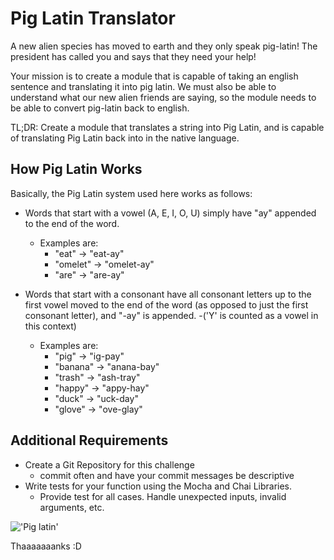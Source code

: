 # Pig Latin Translator

A new alien species has moved to earth and they only speak pig-latin! The president has called you and says that they need your help!

Your mission is to create a module that is capable of taking an english sentence and translating it into pig latin. We must also be able to understand what our new alien friends are saying, so the module needs to be able to convert pig-latin back to english.

TL;DR: Create a module that translates a string into Pig Latin, and is capable of translating Pig Latin back into in the native language.

## How Pig Latin Works

Basically, the Pig Latin system used here works as follows:

* Words that start with a vowel (A, E, I, O, U) simply have "ay" appended to the end of the word.

  * Examples are:
    * "eat" → "eat-ay"
    * "omelet" → "omelet-ay"
    * "are" → "are-ay"

* Words that start with a consonant have all consonant letters up to the first vowel moved to the end of the word (as opposed to just the first consonant letter), and "-ay" is appended.
  -('Y' is counted as a vowel in this context)
  * Examples are:
    * "pig" → "ig-pay"
    * "banana" → "anana-bay"
    * "trash" → "ash-tray"
    * "happy" → "appy-hay"
    * "duck" → "uck-day"
    * "glove" → "ove-glay"

## Additional Requirements

* Create a Git Repository for this challenge
  * commit often and have your commit messages be descriptive
* Write tests for your function using the Mocha and Chai Libraries.
  * Provide test for all cases. Handle unexpected inputs, invalid arguments, etc.

!['Pig latin'](https://media.giphy.com/media/c2rJA8UVBVodi/giphy.gif)

Thaaaaaaanks :D
